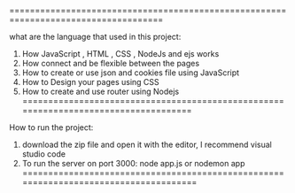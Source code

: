 
====================================================================================

what are the language that used in this project:
1) How JavaScript , HTML , CSS , NodeJs and ejs works
2) How connect and be flexible between the pages
3) How to create or use json and cookies file using JavaScript
4) How to Design your pages using CSS
5) How to create and use router using Nodejs
====================================================================================

How to run the project: 
1) download the zip file and open it with the editor, I recommend visual studio code
2) To run the server on port 3000: node app.js or nodemon app
=====================================================================================
